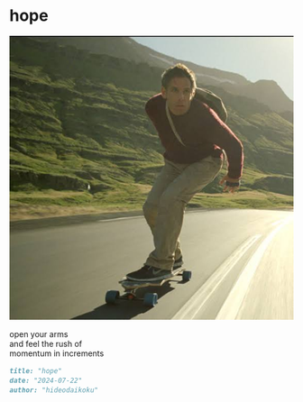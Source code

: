 # hope
![hope](images/hope.jpeg)

open your arms</br>
and feel the rush of</br> 
momentum in increments</br>


```markdown
title: "hope"
date: "2024-07-22"
author: "hideodaikoku"
```